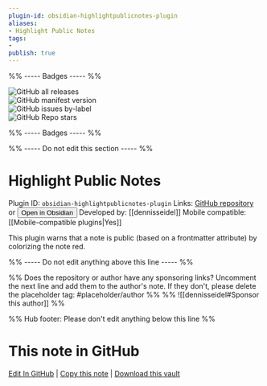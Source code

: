 ```yaml
---
plugin-id: obsidian-highlightpublicnotes-plugin
aliases:
- Highlight Public Notes
tags: 
- 
publish: true
---
```


%% ----- Badges ----- %%

![GitHub all releases](https://img.shields.io/github/downloads/dennisseidel/highlightpublicnotes-obsidian-plugin/total?color=573E7A&logo=github&style=for-the-badge)   
![GitHub manifest version](https://img.shields.io/github/manifest-json/v/dennisseidel/highlightpublicnotes-obsidian-plugin?color=573E7A&logo=github&style=for-the-badge)   
![GitHub issues by-label](https://img.shields.io/github/issues/dennisseidel/highlightpublicnotes-obsidian-plugin/help%20wanted?color=573E7A&logo=github&style=for-the-badge)   
![GitHub Repo stars](https://img.shields.io/github/stars/dennisseidel/highlightpublicnotes-obsidian-plugin?color=573E7A&logo=github&style=for-the-badge)

%% ----- Badges ----- %%

%% ----- Do not edit this section ----- %%

# Highlight Public Notes

Plugin ID: `obsidian-highlightpublicnotes-plugin`
Links: [GitHub repository](https://github.com/dennisseidel/highlightpublicnotes-obsidian-plugin) or [<button id=HH>Open in Obsidian</button>](obsidian://goto-plugin?id=obsidian-highlightpublicnotes-plugin)
Developed by: [[dennisseidel]]
Mobile compatible: [[Mobile-compatible plugins|Yes]]

This plugin warns that a note is public (based on a frontmatter attribute) by colorizing the note red.

%% ----- Do not edit anything above this line ----- %% 

%% Does the repository or author have any sponsoring links? Uncomment the next line and add them to the author's note. If they don't, please delete the placeholder tag: #placeholder/author %%
%% ![[dennisseidel#Sponsor this author]] %%

%% Hub footer: Please don't edit anything below this line %%

# This note in GitHub

<span class="git-footer">[Edit In GitHub](https://github.dev/obsidian-community/obsidian-hub/blob/main/02%20-%20Community%20Expansions/02.05%20All%20Community%20Expansions/Plugins/obsidian-highlightpublicnotes-plugin.md "git-hub-edit-note") | [Copy this note](https://raw.githubusercontent.com/obsidian-community/obsidian-hub/main/02%20-%20Community%20Expansions/02.05%20All%20Community%20Expansions/Plugins/obsidian-highlightpublicnotes-plugin.md "git-hub-copy-note") | [Download this vault](https://github.com/obsidian-community/obsidian-hub/archive/refs/heads/main.zip "git-hub-download-vault") </span>

